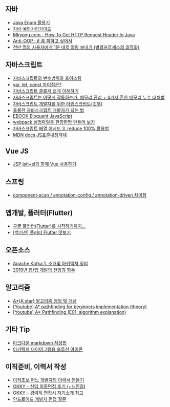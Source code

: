 ## 자바
* [Java Enum 활용기](http://woowabros.github.io/tools/2017/07/10/java-enum-uses.html)
* [자바 예외처리가이드](https://www.slideshare.net/dhrim/ss-2804901)
* [Mkyong.com - How To Get HTTP Request Header In Java](https://www.mkyong.com/java/how-to-get-http-request-header-in-java/)
* [Anti-OOP : if 를 피하고 싶어서](http://redutan.github.io/2016/03/31/anti-oop-if)
* [천만 명의 사용자에게 1분 내로 알림 보내기 (병렬프로세스의 최적화)](https://taetaetae.github.io/2019/01/02/faster-parallel-processes/)

## 자바스크립트 
* [자바스크립트의 변수범위와 호이스팅](http://chanlee.github.io/2013/12/10/javascript-variable-scope-and-hoisting/)
* [var, let, const 차이점은?](https://gist.github.com/LeoHeo/7c2a2a6dbcf80becaaa1e61e90091e5d)
* [자바스크립트 클로저 쉽게 이해하기](http://chanlee.github.io/2013/12/10/understand-javascript-closure/)
* [자바스크립트는 어떻게 작동하는가: 메모리 관리 + 4가지 흔한 메모리 누수 대처법](https://engineering.huiseoul.com/%EC%9E%90%EB%B0%94%EC%8A%A4%ED%81%AC%EB%A6%BD%ED%8A%B8%EB%8A%94-%EC%96%B4%EB%96%BB%EA%B2%8C-%EC%9E%91%EB%8F%99%ED%95%98%EB%8A%94%EA%B0%80-%EB%A9%94%EB%AA%A8%EB%A6%AC-%EA%B4%80%EB%A6%AC-4%EA%B0%80%EC%A7%80-%ED%9D%94%ED%95%9C-%EB%A9%94%EB%AA%A8%EB%A6%AC-%EB%88%84%EC%88%98-%EB%8C%80%EC%B2%98%EB%B2%95-5b0d217d788d)
* [자바스크립트 개발자를 위한 타입스크립트(깃북)](https://ahnheejong.gitbook.io/ts-for-jsdev/)
* [훌륭한 자바스크립트 개발자가 되는 법](https://brunch.co.kr/@chiyodad/9)
* [EBOOK Eloquent JavaScript](http://eloquentjavascript.net/)
* [webpack 설정파일을 한땀한땀 만들어 보자](https://github.com/hg-pyun/step-by-step-webpack-config)
* [자바스크립트 배열 메서드 3, reduce 100% 활용법](https://medium.com/@hongkevin/js-3-%EC%9E%90%EB%B0%94%EC%8A%A4%ED%81%AC%EB%A6%BD%ED%8A%B8-%EB%B0%B0%EC%97%B4-%EB%A9%94%EC%84%9C%EB%93%9C-reduce-100-%ED%99%9C%EC%9A%A9%EB%B2%95-feat-egghead-io-97c679857ece)
* [MDN docs JS표준내장객체](https://developer.mozilla.org/ko/docs/Web/JavaScript/Reference/Global_Objects)

## Vue JS
* [JSP jstl+el과 함께 Vue 사용하기](https://stackoverflow.com/questions/42175382/vue-js-directives-do-not-work-in-jsp)

## 스프링
* [component-scan / annotation-config / annotation-driven 차이점](http://hamait.tistory.com/322)

## 앱개발, 플러터(Flutter) 
* [구글 플러터(Flutter)를 시작하기까지…](https://medium.com/@changjoopark/%EA%B5%AC%EA%B8%80-%ED%94%8C%EB%9F%AC%ED%84%B0-flutter-%EB%A5%BC-%EC%8B%9C%EC%9E%91%ED%95%98%EA%B8%B0%EA%B9%8C%EC%A7%80-18c06cec95e3)
* [[백기선] 플러터 Flutter 맛보기](https://www.youtube.com/watch?v=KOPVyBQrM78&t=5831s)

## 오픈소스
* [Apache Kafka 1. 소개및 아키텍처 정리](http://epicdevs.com/17)
* [2019년 웹/앱 개발의 전망과 화두](https://medium.com/harrythegreat/2019%EB%85%84-%EC%9B%B9-%EC%95%B1-%EA%B0%9C%EB%B0%9C%EC%9D%98-%EC%A0%84%EB%A7%9D%EA%B3%BC-%ED%99%94%EB%91%90-654d00686a59)

## 알고리즘
* [A*(A star) 알고리즘 정의 및 개념](http://itmining.tistory.com/66)
* [[Youtube] A* pathfinding for beginners implementation (theory)](https://www.youtube.com/watch?v=T8mgXpW1_vc)
* [[Youtube] A* Pathfinding (E01: algorithm explanation)](https://www.youtube.com/watch?v=-L-WgKMFuhE&t=208s)

## 기타 Tip
* [마크다운 markdown 작성법](https://gist.github.com/ihoneymon/652be052a0727ad59601)
* [아키텍처 다이어그램용 솔루션 아이콘](https://cloud.google.com/icons/)

## 이직준비, 이력서 작성
* [이직초보 어느 개발자의 이력서 만들기](http://woowabros.github.io/experience/2017/07/17/resume.html)
* [OKKY - 신입 최종면접 후기 (+느낀점)](https://okky.kr/article/528879)
* [OKKY - 경력직 면접시 자기소개 참고](https://okky.kr/article/469286)
* [안드로이드 개발자 면접 질문](https://docs.google.com/spreadsheets/d/1GRKnayn4B5I9VIrKlfDbE3PogwQtKNcofw9UrYwrc1M/edit#gid=0)
